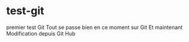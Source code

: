 # test-git
premier test Git
Tout se passe bien en ce moment sur Git
Et maintenant Modification depuis Git Hub
